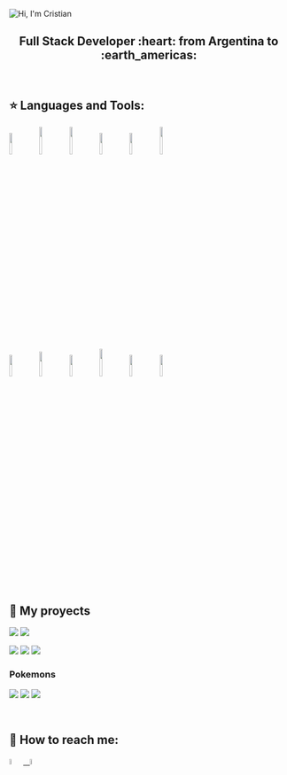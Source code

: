 ![Hi, I'm Cristian](https://github.com/Ferraggina/cristianFerra-main/assets/hi.gif)

<h2 align="center">
Full Stack Developer :heart: from Argentina to :earth_americas:
</h2>

&nbsp;&nbsp;

## :star: Languages and Tools:

<p>
  <code><img width="10%" src="https://www.vectorlogo.zone/logos/w3_html5/w3_html5-ar21.svg"></code>
  <code><img width="10%" height="50px" src="https://github.com/Ferraggina/cristianFera-main/blob/main/logos/1200px-Devicon-css3-plain.svg.png"></code>
  <code><img width="10%" height="50px" src="https://github.com/Ferraggina/cristianFera-main/blob/main/logos/javascript-1.svg"></code>
  <code><img width="10%" src="https://www.vectorlogo.zone/logos/git-scm/git-scm-ar21.svg"></code>
  <code><img width="10%" src="https://www.vectorlogo.zone/logos/getbootstrap/getbootstrap-ar21.svg"></code>
  <code><img width="10%" height="50px" src="https://github.com/Ferraggina/cristianFera-main/blob/main/logos/material-ui-1.svg"></code>
  <br />
  <code><img width="10%" src="https://www.vectorlogo.zone/logos/reactjs/reactjs-ar21.svg"></code>
  <code><img width="10%" height="45" src="https://cdn.worldvectorlogo.com/logos/redux.svg"></code>
  <code><img width="10%" src="https://www.vectorlogo.zone/logos/nodejs/nodejs-ar21.svg"></code>
  <code><img  width="10%" height="50px" src="https://github.com/Ferraggina/cristianFera-main/blob/main/logos/expressjs.svg"></code>
  <code><img width="10%" src="https://www.vectorlogo.zone/logos/postgresql/postgresql-ar21.svg"></code>
  <code><img width="10%" src="https://www.vectorlogo.zone/logos/sequelizejs/sequelizejs-ar21.svg"></code>
  <br />
</p>

&nbsp;

## :pushpin: My proyects

<p>
  <a><img src="https://github.com/Ferraggina/cristianFera-main/blob/main/images/ecommerce/home.png"></a>
  <a><img src="https://github.com/Ferraggina/cristianFera-main/blob/main/images/ecommerce/catalogo.png"></a>
 
</p>
<p>
  <a><img src="https://github.com/Ferraggina/cristianFera-main/blob/main/images/ecommerce/carrito.png"></a>
  <a><img src="https://github.com/Ferraggina/cristianFera-main/blob/main/images/ecommerce/reviews.png"></a>
  <a><img src="https://github.com/Ferraggina/cristianFera-main/blob/main/images/ecommerce/average.png"></a>
</p>

<h3>Pokemons</h3>
<p>
  <a><img src="https://github.com/Ferraggina/cristianFera-main/blob/main/images/pokemon/tabla.jpg"></a>
  <a><img src="https://github.com/Ferraggina/cristianFera-main/blob/main/images/pokemon/nuevoprod.png"></a>
  <a><img src="https://github.com/Ferraggina/cristianFera-main/blob/main/images/pokemon/imagen.png"></a>
</p> 
&nbsp;

## :paperclip: How to reach me:

<span >
<a href="https://www.linkedin.com/in/cristian-ferraggina-924a1a1b8/" ><img width="5%" src="https://github.com/Ferraggina/cristianFera-main/blob/main/logos/linkedin-icon.png"> &nbsp;
<a href="mailto:cefferra@gmail.com" ><img width="5%" src="https://github.com/Ferraggina/cristianFera-main/blob/main/logos/gmail-icon%20green.png">
</span>
